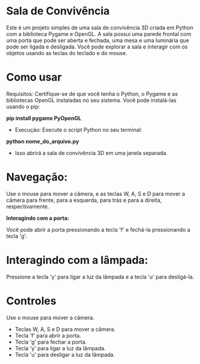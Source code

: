 # Sala de Convivência

Este é um projeto simples de uma sala de convivência 3D criada em Python com a biblioteca Pygame e OpenGL. A sala possui uma parede frontal com uma porta que pode ser aberta e fechada, uma mesa e uma luminária que pode ser ligada e desligada. Você pode explorar a sala e interagir com os objetos usando as teclas do teclado e do mouse.

# Como usar

Requisitos: Certifique-se de que você tenha o Python, o Pygame e as bibliotecas OpenGL instaladas no seu sistema. Você pode instalá-las usando o pip:


**pip install pygame PyOpenGL**
- Execução: Execute o script Python no seu terminal:

**python nome_do_arquivo.py**
- Isso abrirá a sala de convivência 3D em uma janela separada.

# Navegação:

Use o mouse para mover a câmera, e as teclas W, A, S e D para mover a câmera para frente, para a esquerda, para trás e para a direita, respectivamente.

**Interagindo com a porta:**

Você pode abrir a porta pressionando a tecla 'f' e fechá-la pressionando a tecla 'g'.

# Interagindo com a lâmpada:

Pressione a tecla 'y' para ligar a luz da lâmpada e a tecla 'u' para desligá-la.

# Controles
Use o mouse para mover a câmera.
- Teclas W, A, S e D para mover a câmera.
- Tecla 'f' para abrir a porta.
- Tecla 'g' para fechar a porta.
- Tecla 'y' para ligar a luz da lâmpada.
- Tecla 'u' para desligar a luz da lâmpada.
